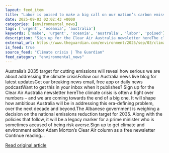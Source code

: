 ```yaml
---
layout: feed_item
title: "Labor is poised to make a big call on our nation’s carbon emissions target. But who is Albanese going to listen to?  | Clear Air"
date: 2025-09-03 02:02:43 +0000
categories: [environmental_news]
tags: ['urgent', 'oceania', 'australia']
keywords: ['make', 'urgent', 'oceania', 'australia', 'labor', 'poised']
description: "Sign up for the Clear Air Australia newsletter hereThe climate crisis is often a fight over numbers – and we are coming towards the end of a big one"
external_url: https://www.theguardian.com/environment/2025/sep/03/climate-crisis-labor-carbon-emissions-target-albanese-big-call
is_feed: true
source_feed: "Climate crisis | The Guardian"
feed_category: "environmental_news"
---
```


Australia’s 2035 target for cutting emissions will reveal how serious we are about addressing the climate crisisFollow our Australia news live blog for latest updatesGet our breaking news email, free app or daily news podcastWant to get this in your inbox when it publishes? Sign up for the Clear Air Australia newsletter hereThe climate crisis is often a fight over numbers – and we are coming towards the end of a big one. It will shape how ambitious Australia will be in addressing this era-defining problem, over the next decade and beyond.The Albanese government is weighing a decision on the national emissions reduction target for 2035. Along with the policies that follow, it will be a legacy marker for a prime minister who is sometimes accused of being risk averse.Sign up to get climate and environment editor Adam Morton’s Clear Air column as a free newsletter Continue reading...

[Read original article](https://www.theguardian.com/environment/2025/sep/03/climate-crisis-labor-carbon-emissions-target-albanese-big-call)
